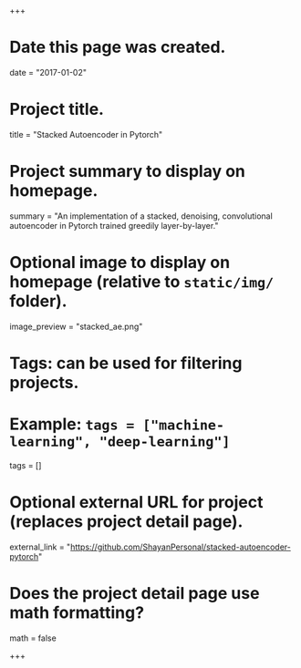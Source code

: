 +++
# Date this page was created.
date = "2017-01-02"

# Project title.
title = "Stacked Autoencoder in Pytorch"

# Project summary to display on homepage.
summary = "An implementation of a stacked, denoising, convolutional autoencoder in Pytorch trained greedily layer-by-layer."

# Optional image to display on homepage (relative to `static/img/` folder).
image_preview = "stacked_ae.png"

# Tags: can be used for filtering projects.
# Example: `tags = ["machine-learning", "deep-learning"]`
tags = []

# Optional external URL for project (replaces project detail page).
external_link = "https://github.com/ShayanPersonal/stacked-autoencoder-pytorch"

# Does the project detail page use math formatting?
math = false

+++
